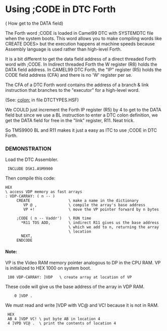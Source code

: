 #  Using ;CODE in DTC Forth
 ( How get to the DATA field)

The Forth word ;CODE is loaded in Camel99 DTC with SYSTEMDTC file when the system boots. This word allows you to make compiling words like CREATE DOES>
but the execution happens at machine speeds because Assembly language is used rather than high-level Forth. 

It is a bit different to get the data field address of a direct threaded
Forth word with ;CODE. In Indirect threaded Forth the W register (R8) holds the DATA field address. In CAMEL99 DTC Forth, the "IP" register (R5) holds the CODE field address (CFA) and there is no 'W' register per se. 

The CFA of a DTC Forth word contains the address of a branch & link
instruction that branches to the "executor" for a high-level word.

(See: <colon:> in file DTCTYPES.HSF)

We COULD just increment the Forth IP register (R5) by 4 to get to the DATA field but since we use a BL instruction to enter a DTC colon definition, we get the DATA field for free in the "link" register, R11. 
Neat trick.

So TMS9900 BL and R11 makes it just a easy as ITC to use ;CODE in DTC Forth.

### DEMONSTRATION
Load the DTC Assembler.

     INCLUDE DSK1.ASM9900

Then compile this code: 
```
HEX
\ access VDP memory as fast arrays
: VDP-CARRAY: ( n -- )
     CREATE                 \ make a name in the dictionary
        VP @ ,              \ compile the array's base address
        VP +!               \ move the VP pointer forward by n bytes 

     ;CODE ( n -- Vaddr')   \ RUN time
       *R11 TOS ADD,        \ indirect R11 gives us the base address 
                            \ which we add to n, returning the array 
                            \ location
       NEXT,
     ENDCODE
```
#### Note:
VP is the Video RAM memory pointer analogous to DP in the CPU RAM. 
VP is initialized to HEX 1000 on system boot.

     100 VDP-CARRAY: ]VDP   \ create array at location of VP

These code will give us the base address of the array in VDP RAM. 
```
    0 ]VDP .
```
We must read and write ]VDP with VC@  and VC! because it is not in RAM.

     HEX 
     AB 4 ]VDP VC! \ put byte AB in location 4
     4 ]VPD VC@ .  \ print the contents of location 4
